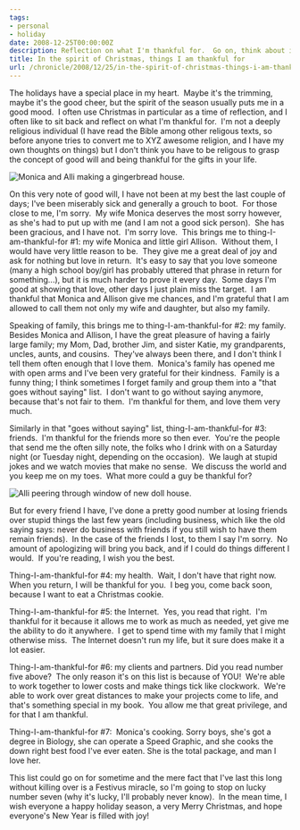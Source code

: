 ```yaml
---
tags:
- personal
- holiday
date: 2008-12-25T00:00:00Z
description: Reflection on what I'm thankful for.  Go on, think about it!
title: In the spirit of Christmas, things I am thankful for
url: /chronicle/2008/12/25/in-the-spirit-of-christmas-things-i-am-thankful-for/
---
```


The holidays have a special place in my heart.  Maybe it's the trimming, maybe it's the good cheer, but the spirit of the season usually puts me in a good mood.  I often use Christmas in particular as a time of reflection, and I often like to sit back and reflect on what I'm thankful for.  I'm not a deeply religious individual (I have read the Bible among other religous texts, so before anyone tries to convert me to XYZ awesome religion, and I have my own thoughts on things) but I don't think you have to be religous to grasp the concept of good will and being thankful for the gifts in your life.

<img src="https://storage.googleapis.com/jdr-public-imgs/blog-archive/2008/12/thankful_1.jpg" alt="Monica and Alli making a gingerbread house." />

On this very note of good will, I have not been at my best the last couple of days; I've been miserably sick and generally a grouch to boot.  For those close to me, I'm sorry.  My wife Monica deserves the most sorry however, as she's had to put up with me (and I am not a good sick person).  She has been gracious, and I have not.  I'm sorry love.  This brings me to thing-I-am-thankful-for #1: my wife Monica and little girl Allison.  Without them, I would have very little reason to be.  They give me a great deal of joy and ask for nothing but love in return.  It's easy to say that you love someone (many a high school boy/girl has probably uttered that phrase in return for something...), but it is much harder to prove it every day.  Some days I'm good at showing that love, other days I just plain miss the target.  I am thankful that Monica and Allison give me chances, and I'm grateful that I am allowed to call them not only my wife and daughter, but also my family.

Speaking of family, this brings me to  thing-I-am-thankful-for #2: my family.  Besides Monica and Allison, I have the great pleasure of having a fairly large family; my Mom, Dad, brother Jim, and sister Katie, my grandparents, uncles, aunts, and cousins.  They've always been there, and I don't think I tell them often enough that I love them.  Monica's family has opened me with open arms and I've been very grateful for their kindness.  Family is a funny thing; I think sometimes I forget family and group them into a "that goes without saying" list.  I don't want to go without saying anymore, because that's not fair to them.  I'm thankful for them, and love them very much.

Similarly in that "goes without saying" list,   thing-I-am-thankful-for #3: friends.  I'm thankful for the friends more so then ever.  You're the people that send me the often silly note, the folks who I drink with on a Saturday night (or Tuesday night, depending on the occasion).  We laugh at stupid jokes and we watch movies that make no sense.  We discuss the world and you keep me on my toes.  What more could a guy be thankful for?

<img src="https://storage.googleapis.com/jdr-public-imgs/blog-archive/2008/12/thankful_2.jpg" alt="Alli peering through window of new doll house." />

But for every friend I have, I've done a pretty good number at losing friends over stupid things the last few years (including business, which like the old saying says: never do business with friends if you still wish to have them remain friends).  In the case of the friends I lost, to them I say I'm sorry.  No amount of apologizing will bring you back, and if I could do things different I would.  If you're reading, I wish you the best.

Thing-I-am-thankful-for #4: my health.  Wait, I don't have that right now.  When you return, I will be thankful for you.  I beg you, come back soon, because I want to eat a Christmas cookie.

Thing-I-am-thankful-for #5: the Internet.  Yes, you read that right.  I'm thankful for it because it allows me to work as much as needed, yet give me the ability to do it anywhere.  I get to spend time with my family that I might otherwise miss.  The Internet doesn't run my life, but it sure does make it a lot easier.

Thing-I-am-thankful-for #6: my clients and partners. Did you read number five above?  The only reason it's on this list is because of YOU!  We're able to work together to lower costs and make things tick like clockwork.  We're able to work over great distances to make your projects come to life, and that's something special in my book.  You allow me that great privilege, and for that I am thankful.

Thing-I-am-thankful-for #7:  Monica's cooking. Sorry boys, she's got a degree in Biology, she can operate a Speed Graphic, and she cooks the down right best food I've ever eaten. She is the total package, and man I love her.

This list could go on for sometime and the mere fact that I've last this long without killing over is a Festivus miracle, so I'm going to stop on lucky number seven (why it's lucky, I'll probably never know).  In the mean time, I wish everyone a happy holiday season, a very Merry Christmas, and hope everyone's New Year is filled with joy!
